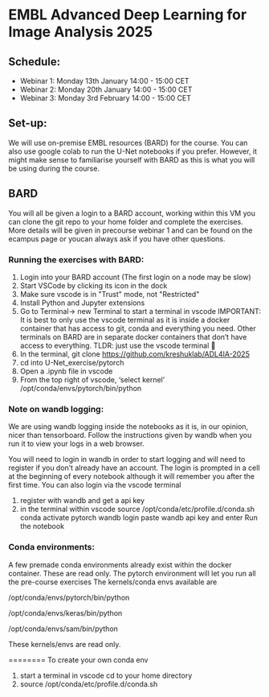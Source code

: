 # EMBL Advanced Deep Learning for Image Analysis 2025

## Schedule:

- Webinar 1: Monday 13th January  14:00 - 15:00 CET  
- Webinar 2: Monday 20th January  14:00 - 15:00 CET  
- Webinar 3: Monday 3rd February 14:00 - 15:00 CET  

## Set-up:

We will use on-premise EMBL resources (BARD) for the course. You can also use google colab to run the U-Net notebooks if you prefer. However, it might make sense to familiarise yourself with BARD as this is what you will be using during the course.

## BARD

You will all be given a login to a BARD account, working within this VM you can clone the git repo to your home folder and complete the exercises. More details will be given in precourse webinar 1 and can be found on the ecampus page or youcan always ask if you have other questions.

### Running the exercises with BARD:
 1. Login into your BARD account (The first login on a node may be slow)
 2. Start VSCode by clicking its icon in the dock
 3. Make sure vscode is in "Trust" mode, not "Restricted"
 4. Install Python and Jupyter extensions
 5. Go to Terminal-> new Terminal to start a terminal in vscode
    IMPORTANT: It is best to only use the vscode terminal as it is inside a docker container that has access to git, conda and everything you need.
    Other terminals on BARD are in separate docker containers that don’t have access to everything. TLDR: just use the vscode terminal 🙂
 6. In the terminal, 
    git clone https://github.com/kreshuklab/ADL4IA-2025
 7. cd into U-Net_exercise/pytorch
 8. Open a .ipynb file in vscode
 9. From the top right of vscode, ‘select kernel’ /opt/conda/envs/pytorch/bin/python

### Note on wandb logging:
We are using wandb logging inside the notebooks as it is, in our opinion, nicer than tensorboard. Follow the instructions given by wandb when you run it to view your logs in a web browser.

You will need to login in wandb in order to start logging and will need to register if you don’t already have an account. The login is prompted in a cell at the beginning of every notebook although it will remember you after the first time. You can also login via the vscode terminal

 1. register with wandb and get a api key
 2. in the terminal within vscode
    source /opt/conda/etc/profile.d/conda.sh
    conda activate pytorch
    wandb login
    paste wandb api key and enter
    Run the notebook


### Conda environments:
A few premade conda environments already exist within the docker container. These are read only. The pytorch environment will let you run all the pre-course exercises
The kernels/conda envs available are

/opt/conda/envs/pytorch/bin/python

/opt/conda/envs/keras/bin/python

/opt/conda/envs/sam/bin/python

These kernels/envs are read only. 

========
To create your own conda env
1. start a terminal in vscode
cd to your home directory
2. source /opt/conda/etc/profile.d/conda.sh
